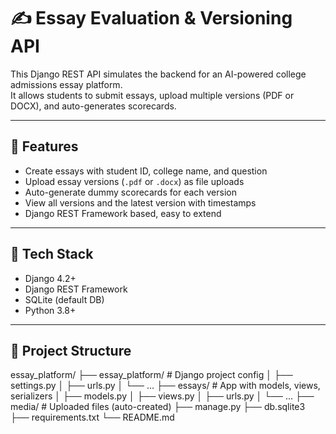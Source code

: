 # ✍️ Essay Evaluation & Versioning API

This Django REST API simulates the backend for an AI-powered college admissions essay platform.  
It allows students to submit essays, upload multiple versions (PDF or DOCX), and auto-generates scorecards.

---

## 🚀 Features

- Create essays with student ID, college name, and question
- Upload essay versions (`.pdf` or `.docx`) as file uploads
- Auto-generate dummy scorecards for each version
- View all versions and the latest version with timestamps
- Django REST Framework based, easy to extend

---

## 🔧 Tech Stack

- Django 4.2+
- Django REST Framework
- SQLite (default DB)
- Python 3.8+

---

## 📁 Project Structure
essay_platform/
├── essay_platform/ # Django project config
│ ├── settings.py
│ ├── urls.py
│ └── ...
├── essays/ # App with models, views, serializers
│ ├── models.py
│ ├── views.py
│ ├── urls.py
│ └── ...
├── media/ # Uploaded files (auto-created)
├── manage.py
├── db.sqlite3
├── requirements.txt
└── README.md



